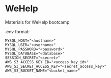 # WeHelp
Materials for WeHelp bootcamp

.env format:
```
MYSQL_HOST="<hostname>"
MYSQL_USER="<username>"
MYSQL_PASSWORD="<password>"
MYSQL_DATABASE="<database>"
SESSION_SECRET="<secret>"
AWS_S3_ACCESS_KEY_ID="<access_key_id>"
AWS_S3_SECRET_ACCESS_KEY="<secret_access_key>"
AWS_S3_BUCKET_NAME="<bucket_name>"
```